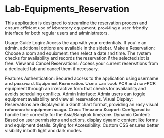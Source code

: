 # Lab-Equipments_Reservation
This application is designed to streamline the reservation process and ensure efficient use of laboratory equipment, providing a user-friendly interface for both regular users and administrators.

Usage Guide
Login: Access the app with your credentials. If you're an admin, additional options are available in the sidebar.
Make a Reservation: Choose a room and equipment, then select a date and time. The system checks for availability and records the reservation if the selected slot is free.
View and Cancel Reservations: Access your current reservations from a dedicated tab and cancel them if necessary.

Features
Authentication: Secured access to the application using username and password.
Equipment Reservation: Users can book PCR and non-PCR equipment through an interactive form that checks for availability and avoids scheduling conflicts.
Admin Interface: Admin users can toggle equipment availability and view all reservations.
Visual Display: Reservations are displayed in a Gantt chart format, providing an easy visual reference to equipment usage.
Cross-Timezone Support: Configured to handle time correctly for the Asia/Bangkok timezone.
Dynamic Content: Based on user permissions and actions, display dynamic content like forms and equipment details.
Styling for Accessibility: Custom CSS ensures better visibility in both light and dark modes.

